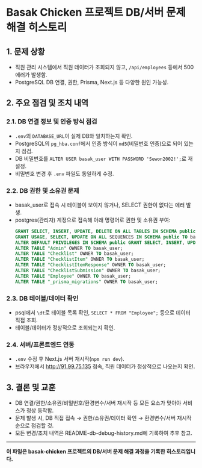 # Basak Chicken 프로젝트 DB/서버 문제 해결 히스토리

## 1. 문제 상황
- 직원 관리 시스템에서 직원 데이터가 조회되지 않고, `/api/employees` 등에서 500 에러가 발생함.
- PostgreSQL DB 연결, 권한, Prisma, Next.js 등 다양한 원인 가능성.

## 2. 주요 점검 및 조치 내역

### 2.1. DB 연결 정보 및 인증 방식 점검
- `.env`의 `DATABASE_URL`이 실제 DB와 일치하는지 확인.
- PostgreSQL의 `pg_hba.conf`에서 인증 방식이 `md5`(비밀번호 인증)으로 되어 있는지 점검.
- DB 비밀번호를 `ALTER USER basak_user WITH PASSWORD 'Sewon2002!';`로 재설정.
- 비밀번호 변경 후 `.env` 파일도 동일하게 수정.

### 2.2. DB 권한 및 소유권 문제
- basak_user로 접속 시 테이블이 보이지 않거나, SELECT 권한이 없다는 에러 발생.
- postgres(관리자) 계정으로 접속해 아래 명령어로 권한 및 소유권 부여:
  ```sql
  GRANT SELECT, INSERT, UPDATE, DELETE ON ALL TABLES IN SCHEMA public TO basak_user;
  GRANT USAGE, SELECT, UPDATE ON ALL SEQUENCES IN SCHEMA public TO basak_user;
  ALTER DEFAULT PRIVILEGES IN SCHEMA public GRANT SELECT, INSERT, UPDATE, DELETE ON TABLES TO basak_user;
  ALTER TABLE "Admin" OWNER TO basak_user;
  ALTER TABLE "Checklist" OWNER TO basak_user;
  ALTER TABLE "ChecklistItem" OWNER TO basak_user;
  ALTER TABLE "ChecklistItemResponse" OWNER TO basak_user;
  ALTER TABLE "ChecklistSubmission" OWNER TO basak_user;
  ALTER TABLE "Employee" OWNER TO basak_user;
  ALTER TABLE "_prisma_migrations" OWNER TO basak_user;
  ```

### 2.3. DB 테이블/데이터 확인
- psql에서 `\dt`로 테이블 목록 확인, `SELECT * FROM "Employee";` 등으로 데이터 직접 조회.
- 테이블/데이터가 정상적으로 조회되는지 확인.

### 2.4. 서버/프론트엔드 연동
- `.env` 수정 후 Next.js 서버 재시작(`npm run dev`).
- 브라우저에서 http://91.99.75.135 접속, 직원 데이터가 정상적으로 나오는지 확인.

## 3. 결론 및 교훈
- DB 연결/권한/소유권/비밀번호/환경변수/서버 재시작 등 모든 요소가 맞아야 서비스가 정상 동작함.
- 문제 발생 시, DB 직접 접속 → 권한/소유권/데이터 확인 → 환경변수/서버 재시작 순으로 점검할 것.
- 모든 변경/조치 내역은 README-db-debug-history.md에 기록하여 추후 참고.

---

**이 파일은 basak-chicken 프로젝트의 DB/서버 문제 해결 과정을 기록한 히스토리입니다.** 